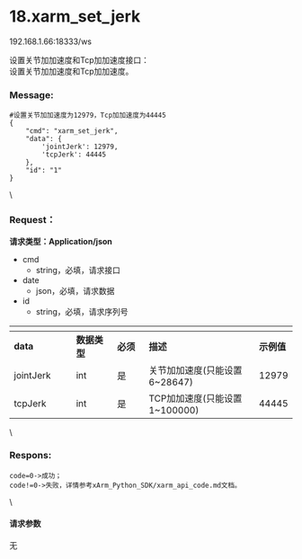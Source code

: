 # 18.xarm\_set\_jerk

192.168.1.66:18333/ws

设置关节加加速度和Tcp加加速度接口：\
设置关节加加速度和Tcp加加速度。

### Message: <a href="#message" id="message"></a>

```1c
#设置关节加加速度为12979，Tcp加加速度为44445
{
    "cmd": "xarm_set_jerk",
    "data": {
        'jointJerk': 12979,
        'tcpJerk': 44445
    },
    "id": "1"
}
```

\


### Request： <a href="#request" id="request"></a>

**请求类型：Application/json**

* cmd
  * string，必填，请求接口
* date
  * json，必填，请求数据
* id
  * string，必填，请求序列号

<table data-header-hidden><thead><tr><th width="131"></th><th width="105"></th><th width="70"></th><th width="293"></th><th></th></tr></thead><tbody><tr><td><strong>data</strong></td><td><strong>数据类型</strong></td><td><strong>必须</strong></td><td><strong>描述</strong></td><td><strong>示例值</strong></td></tr><tr><td>jointJerk</td><td>int</td><td>是</td><td>关节加加速度(只能设置6~28647)</td><td>12979</td></tr><tr><td>tcpJerk</td><td>int</td><td>是</td><td>TCP加加速度(只能设置1~100000)</td><td>44445</td></tr></tbody></table>

\


### Respons: <a href="#respons" id="respons"></a>

```
code=0->成功；
code!=0->失败，详情参考xArm_Python_SDK/xarm_api_code.md文档。
```

\


#### 请求参数

无
